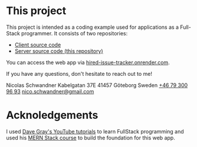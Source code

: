# This project

This project is intended as a coding example used for applications as a Full-Stack programmer. It consists of two repositories:

- [Client source code](https://github.com/Schmandi/HIRED-client)
- [Server source code (this repository)](https://github.com/Schmandi/HIRED-server)

You can access the web app via [hired-issue-tracker.onrender.com](https://hired-issue-tracker.onrender.com/).

If you have any questions, don't hesitate to reach out to me!

Nicolas Schwandner
Kabelgatan 37E
41457 Göteborg
Sweden
[+46 79 300 96 93](tel:+46793009693)
[nico.schwandner@gmail.com](mailto:nico.schwandner@gmail.com)

# Acknoledgements

I used [Dave Gray's YouTube tutorials](https://www.youtube.com/@DaveGrayTeachesCode/playlists) to learn FullStack programming and used his [MERN Stack course](https://www.youtube.com/watch?v=H-9l-gTq-C4&list=PL0Zuz27SZ-6P4dQUsoDatjEGpmBpcOW8V) to build the foundation for this web app.

